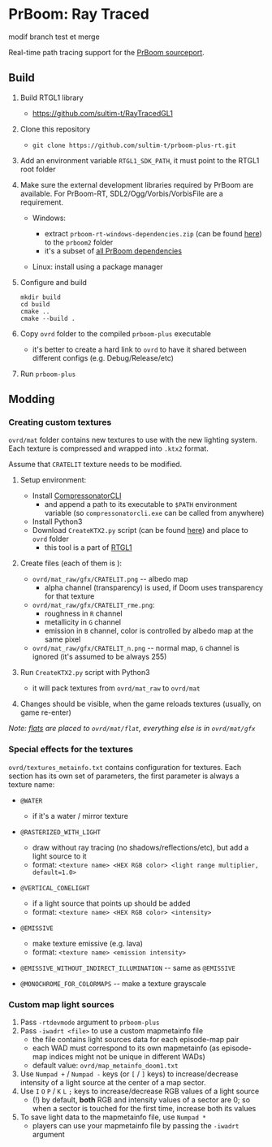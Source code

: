 # PrBoom: Ray Traced

modif branch test et merge 

Real-time path tracing support for the [PrBoom sourceport](https://github.com/coelckers/prboom-plus).



## Build

1. Build RTGL1 library
    * https://github.com/sultim-t/RayTracedGL1

1. Clone this repository
    * `git clone https://github.com/sultim-t/prboom-plus-rt.git`

1. Add an environment variable `RTGL1_SDK_PATH`, it must point to the RTGL1 root folder

1. Make sure the external development libraries required by PrBoom are available. For PrBoom-RT, SDL2/Ogg/Vorbis/VorbisFile are a requirement.
    
    * Windows: 
        * extract `prboom-rt-windows-dependencies.zip` (can be found [here](https://github.com/sultim-t/prboom-plus-rt/releases/tag/v2.6.1-rt1.0.2)) to the `prboom2` folder
        * it's a subset of [all PrBoom dependencies](https://github.com/coelckers/prboom-plus/releases/tag/windows_dependencies)
 
    * Linux: install using a package manager

1. Configure and build
    ```
    mkdir build
    cd build
    cmake ..
    cmake --build .
    ```
    
1. Copy `ovrd` folder to the compiled `prboom-plus` executable
    * it's better to create a hard link to `ovrd` to have it shared between different configs (e.g. Debug/Release/etc) 

1. Run `prboom-plus`



## Modding

### Creating custom textures

`ovrd/mat` folder contains new textures to use with the new lighting system. 
Each texture is compressed and wrapped into `.ktx2` format.

Assume that `CRATELIT` texture needs to be modified.

1. Setup environment:
    * Install [CompressonatorCLI](https://gpuopen.com/compressonator/) 
        * and append a path to its executable to `$PATH` environment variable (so `compressonatorcli.exe` can be called from anywhere)
    * Install Python3
    * Download `CreateKTX2.py` script (can be found [here](https://github.com/sultim-t/prboom-plus-rt/releases/tag/v2.6.1-rt1.0.2)) and place to `ovrd` folder
        * this tool is a part of [RTGL1](https://github.com/sultim-t/RayTracedGL1#textures)

1. Create files (each of them is ):
    * `ovrd/mat_raw/gfx/CRATELIT.png` -- albedo map
        * alpha channel (transparency) is used, if Doom uses transparency for that texture 
    * `ovrd/mat_raw/gfx/CRATELIT_rme.png`:
        * roughness in `R` channel
        * metallicity in `G` channel
        * emission in `B` channel, color is controlled by albedo map at the same pixel
    * `ovrd/mat_raw/gfx/CRATELIT_n.png` -- normal map, `G` channel is ignored (it's assumed to be always 255) 
1. Run `CreateKTX2.py` script with Python3
    * it will pack textures from `ovrd/mat_raw` to `ovrd/mat`

1. Changes should be visible, when the game reloads textures (usually, on game re-enter)

*Note: [flats](https://doom.fandom.com/wiki/Flat) are placed to `ovrd/mat/flat`, everything else is in `ovrd/mat/gfx`*



### Special effects for the textures
`ovrd/textures_metainfo.txt` contains configuration for textures. Each section has its own set of parameters, the first parameter is always a texture name:
* `@WATER`
    * if it's a water / mirror texture 

* `@RASTERIZED_WITH_LIGHT`
    * draw without ray tracing (no shadows/reflections/etc), but add a light source to it
    * format: `<texture name> <HEX RGB color> <light range multiplier, default=1.0>`

* `@VERTICAL_CONELIGHT`
    * if a light source that points up should be added  
    * format: `<texture name> <HEX RGB color> <intensity>`

* `@EMISSIVE`
    * make texture emissive (e.g. lava)
    * format: `<texture name> <emission intensity>`
    

* `@EMISSIVE_WITHOUT_INDIRECT_ILLUMINATION` -- same as `@EMISSIVE`

* `@MONOCHROME_FOR_COLORMAPS` -- make a texture grayscale



### Custom map light sources



1. Pass `-rtdevmode` argument to `prboom-plus`
2. Pass `-iwadrt <file>` to use a custom mapmetainfo file
    * the file contains light sources data for each episode-map pair
    * each WAD must correspond to its own mapmetainfo (as episode-map indices might not be unique in different WADs)
    * default value: `ovrd/map_metainfo_doom1.txt`
4. Use `Numpad +` / `Numpad -` keys (or `[` / `]` keys) to increase/decrease intensity of a light source at the center of a map sector.
6. Use `I` `O` `P` / `K` `L` `;` keys to increase/decrease RGB values of a light source
    * (!) by default, **both** RGB and intensity values of a sector are 0; so when a sector is touched for the first time, increase both its values
8. To save light data to the mapmetainfo file, use `Numpad *`
    * players can use your mapmetainfo file by passing the `-iwadrt` argument
    
